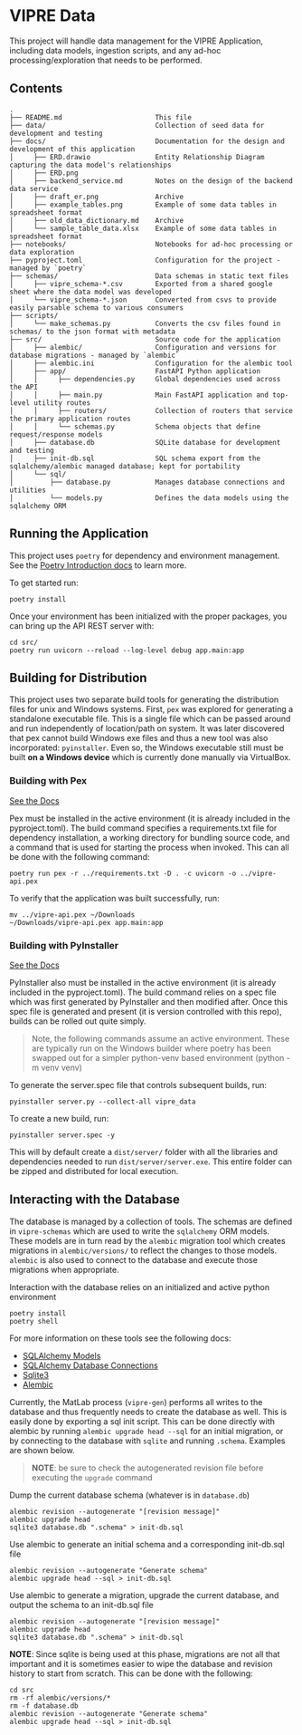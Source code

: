 # VIPRE Data

This project will handle data management for the VIPRE Application, including data models, ingestion
scripts, and any
ad-hoc processing/exploration that needs to be performed.

## Contents

```text
.
├── README.md                       This file
├── data/                           Collection of seed data for development and testing
├── docs/                           Documentation for the design and development of this application
│     ├── ERD.drawio                Entity Relationship Diagram capturing the data model's relationships
│     ├── ERD.png
│     ├── backend_service.md        Notes on the design of the backend data service
│     ├── draft_er.png              Archive
│     ├── example_tables.png        Example of some data tables in spreadsheet format
│     ├── old_data_dictionary.md    Archive
│     └── sample_table_data.xlsx    Example of some data tables in spreadsheet format
├── notebooks/                      Notebooks for ad-hoc processing or data exploration
├── pyproject.toml                  Configuration for the project - managed by `poetry`
├── schemas/                        Data schemas in static text files
│     ├── vipre_schema-*.csv        Exported from a shared google sheet where the data model was developed
│     └── vipre_schema-*.json       Converted from csvs to provide easily parsable schema to various consumers
├── scripts/
│     └── make_schemas.py           Converts the csv files found in schemas/ to the json format with metadata
├── src/                            Source code for the application
│     ├── alembic/                  Configuration and versions for database migrations - managed by `alembic` 
│     ├── alembic.ini               Configuration for the alembic tool
│     ├── app/                      FastAPI Python application
│     │     ├── dependencies.py     Global dependencies used across the API
│     │     ├── main.py             Main FastAPI application and top-level utility routes
│     │     ├── routers/            Collection of routers that service the primary application routes 
│     │     └── schemas.py          Schema objects that define request/response models
│     ├── database.db               SQLite database for development and testing
│     ├── init-db.sql               SQL schema export from the sqlalchemy/alembic managed database; kept for portability
│     └── sql/
│         ├── database.py           Manages database connections and utilities
│         └── models.py             Defines the data models using the sqlalchemy ORM 
```

## Running the Application

This project uses `poetry` for dependency and environment management. See
the [Poetry Introduction docs](https://python-poetry.org/docs/) to learn more.

To get started run:

```shell
poetry install
```

Once your environment has been initialized with the proper packages, you can bring up the API REST
server with:

```shell
cd src/
poetry run uvicorn --reload --log-level debug app.main:app
```

## Building for Distribution

This project uses two separate build tools for generating the distribution files for unix and
Windows systems. First, `pex` was explored for generating a standalone executable file. This is a
single file which can be passed around and run independently of location/path on system. It was
later discovered that pex cannot build Windows exe files and thus a new tool was also
incorporated: `pyinstaller`. Even so, the Windows executable still must be built **on a Windows
device** which is currently done manually via VirtualBox.

### Building with Pex

[See the Docs](https://pex.readthedocs.io/en/v2.1.102/buildingpex.html)

Pex must be installed in the active environment (it is already included in the pyproject.toml). The
build command specifies a requirements.txt file for dependency installation, a working directory for
bundling source code, and a command that is used for starting the process when invoked. This can all
be done with the following command:

```shell
poetry run pex -r ../requirements.txt -D . -c uvicorn -o ../vipre-api.pex
```

To verify that the application was built successfully, run:

```shell
mv ../vipre-api.pex ~/Downloads
~/Downloads/vipre-api.pex app.main:app
```

### Building with PyInstaller

[See the Docs](https://pyinstaller.org/en/stable/usage.html)

PyInstaller also must be installed in the active environment (it is already included in the
pyproject.toml). The build command relies on a spec file which was first generated by PyInstaller
and then modified after. Once this spec file is generated and present (it is version controlled with
this repo), builds can be rolled out quite simply.

> Note, the following commands assume an active environment. These are typically run on the Windows
> builder where poetry has been swapped out for a simpler python-venv based environment (python -m
> venv venv)

To generate the server.spec file that controls subsequent builds, run:

```shell
pyinstaller server.py --collect-all vipre_data
```

To create a new build, run:

```shell
pyinstaller server.spec -y
```

This will by default create a `dist/server/` folder with all the libraries and dependencies needed to run `dist/server/server.exe`. This entire folder can be zipped and distributed for local execution.

## Interacting with the Database

The database is managed by a collection of tools. The schemas are defined in `vipre-schemas` which
are used to write
the `sqlalchemy` ORM models. These models are in turn read by the `alembic` migration tool which
creates migrations
in `alembic/versions/` to reflect the changes to those models. `alembic` is also used to connect to
the database and
execute those migrations when appropriate.

Interaction with the database relies on an initialized and active python environment

```shell
poetry install
poetry shell
```

For more information on these tools see the following docs:

- [SQLAlchemy Models](https://docs.sqlalchemy.org/en/14/orm/tutorial.html)
- [SQLAlchemy Database Connections](https://docs.sqlalchemy.org/en/14/core/engines.html)
- [Sqlite3](https://www.sqlite.org/quickstart.html)
- [Alembic](https://alembic.sqlalchemy.org/en/latest/front.html)

Currently, the MatLab process (`vipre-gen`) performs all writes to the database and thus frequently
needs to create the
database as well. This is easily done by exporting a sql init script. This can be done directly with
alembic by
running `alembic upgrade head --sql` for an initial migration, or by connecting to the database
with `sqlite` and
running `.schema`. Examples are shown below.

> **NOTE**: be sure to check the autogenerated revision file before executing the `upgrade` command

Dump the current database schema (whatever is in `database.db`)

```shell
alembic revision --autogenerate "[revision message]"
alembic upgrade head
sqlite3 database.db ".schema" > init-db.sql
```

Use alembic to generate an initial schema and a corresponding init-db.sql file

```shell
alembic revision --autogenerate "Generate schema"
alembic upgrade head --sql > init-db.sql
```

Use alembic to generate a migration, upgrade the current database, and output the schema to an
init-db.sql file

```shell
alembic revision --autogenerate "[revision message]"
alembic upgrade head
sqlite3 database.db ".schema" > init-db.sql
```

**NOTE**: Since sqlite is being used at this phase, migrations are not all that important and it is
sometimes easier to
wipe the database and revision history to start from scratch. This can be done with the following:

```shell
cd src
rm -rf alembic/versions/*
rm -f database.db
alembic revision --autogenerate "Generate schema"
alembic upgrade head --sql > init-db.sql
```

